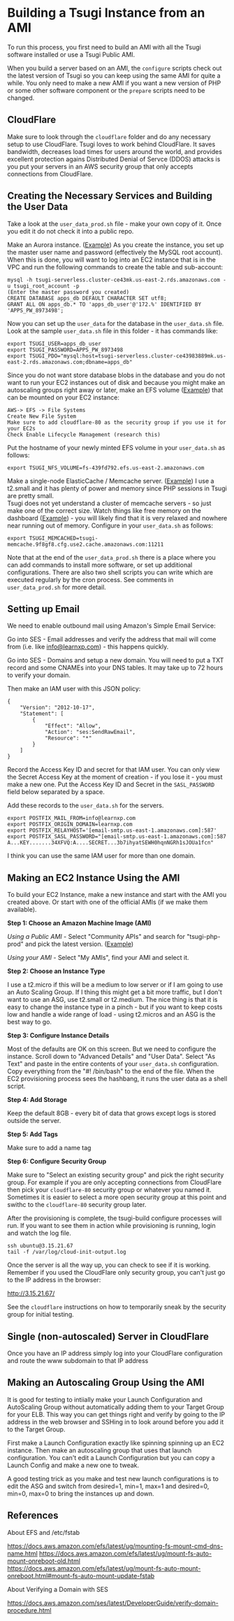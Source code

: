 
Building a Tsugi Instance from an AMI
=====================================

To run this process, you first need to build an AMI with all the Tsugi software
installed or use a Tsugi Public AMI.

When you build a server based on an AMI, the `configure` scripts
check out the latest version of Tsugi so you can keep using the same AMI
for quite a while.  You only need to make a new AMI if
you want a new version of PHP or some other software component or the `prepare`
scripts need to be changed.

CloudFlare
----------

Make sure to look through the `cloudflare` folder and do any necessary setup to
use CloudFlare.  Tsugi loves to work behind CloudFlare.   It saves bandwidth,
decreases load times for users around the world, and provides excellent protection
agains Distributed Denial of Servce (DDOS) attacks is you put your servers in
an AWS security group that only accepts connections from CloudFlare.

Creating the Necessary Services and Building the User Data
----------------------------------------------------------

Take a look at the `user_data_prod.sh` file - make your own copy of it.  Once you edit it
do not check it into a public repo.

Make an Aurora instance.
(<a href="images/01-aurora-tsugi-serverless.png" target="_blank">Example</a>)
As you create the instance, you set up the master user
name and password (effectively the MySQL root account). When this is done, you
will want to log into an EC2 instance that is in the VPC and run the following
commands to create the table and sub-account:

    mysql -h tsugi-serverless.cluster-ce43mk.us-east-2.rds.amazonaws.com -u tsugi_root_account -p
    (Enter the master password you created)
    CREATE DATABASE apps_db DEFAULT CHARACTER SET utf8;
    GRANT ALL ON apps_db.* TO 'apps_db_user'@'172.%' IDENTIFIED BY 'APPS_PW_8973498';

Now you can set up the `user_data` for the database in the `user_data.sh` file.  Look at the
sample `user_data.sh` file in this folder - it has commands like:

    export TSUGI_USER=apps_db_user
    export TSUGI_PASSWORD=APPS_PW_8973498
    export TSUGI_PDO="mysql:host=tsugi-serverless.cluster-ce43983889mk.us-east-2.rds.amazonaws.com;dbname=apps_db"

Since you do not want store database blobs in the database and you do not want to run your
EC2 instances out of disk and because you might make an autoscaling groups right away or later,
make an EFS volume 
(<a href="images/01-efs-config.png" target="_blank">Example</a>)
that can be mounted on your EC2 instance:

    AWS-> EFS -> File Systems
    Create New File System
    Make sure to add cloudflare-80 as the security group if you use it for your EC2s
    Check Enable Lifecycle Management (research this)

Put the hostname of your newly minted EFS volume in your `user_data.sh` as follows:

    export TSUGI_NFS_VOLUME=fs-439fd792.efs.us-east-2.amazonaws.com

Make a single-node ElasticCache / Memcache server. 
(<a href="images/01-memcache-config.png" target="_blank">Example</a>)
I use a t2.small and it has plenty of power
and memory since PHP sessions in Tsugi are pretty small.  
Tsugi does not yet understand a cluster
of memcache servers - so just make one of the correct size.  Watch things like free memory
on the dashboard 
(<a href="images/02-memcache-stats.png" target="_blank">Example</a>) - you
will likely find that it is very relaxed and nowhere
near running out of memory.  Configure in your `user_data.sh` as follows:

    export TSUGI_MEMCACHED=tsugi-memcache.9f8gf8.cfg.use2.cache.amazonaws.com:11211

Note that at the end of the `user_data_prod.sh` there is a place where you
can add commands to install more software, or set up additional configurations.   There
are also two shell scripts you can write which are executed regularly by the cron process.
See comments in `user_data_prod.sh` for more detail.

Setting up Email
----------------

We need to enable outbound mail using Amazon's Simple Email Service:

Go into SES - Email addresses and verify the address that mail will come
from (i.e. like info@learnxp.com) - this happens quickly.

Go into SES - Domains and setup a new domain.  You will need to put a TXT record
and some CNAMEs into your DNS tables.  It may take up to 72 hours to verify your domain.

Then make an IAM user with this JSON policy:

    {
        "Version": "2012-10-17",
        "Statement": [
            {
                "Effect": "Allow",
                "Action": "ses:SendRawEmail",
                "Resource": "*"
            }
        ]
    }

Record the Access Key ID and secret for that IAM user.  You can only view
the Secret Access Key at the moment of creation - if you lose it - you must make
a new one.  Put the Access Key ID and Secret in the `SASL_PASSWORD` field below
separated by a space.

Add these records to the `user_data.sh` for the servers.

    export POSTFIX_MAIL_FROM=info@learnxp.com
    export POSTFIX_ORIGIN_DOMAIN=learnxp.com
    export POSTFIX_RELAYHOST='[email-smtp.us-east-1.amazonaws.com]:587'
    export POSTFIX_SASL_PASSWORD="[email-smtp.us-east-1.amazonaws.com]:587 A...KEY.......34XFVQ:A....SECRET...3b7ihyatSEWH0hqnNGRh1sJOUa1fcn"

I think you can use the same IAM user for more than one domain.

Making an EC2 Instance Using the AMI
------------------------------------

To build your EC2 Instance, make a new instance and start with the AMI you created above.  Or start with
one of the official AMIs (if we make them available).

**Step 1: Choose an Amazon Machine Image (AMI)**

_Using a Public AMI_ - Select "Community APIs" and search for "tsugi-php-prod"
and pick the latest version.
(<a href="images/01-tsugi-prod-community-ami.png" target="_blank">Example</a>)

_Using your AMI_ - Select "My AMIs", find your AMI and select it.

**Step 2: Choose an Instance Type**

I use a t2.micro if this will be a medium to low server
or if I am going to use an Auto Scaling Group.  If I thing this might get a bit more traffic,
but I don't want to use an ASG, use t2.small or t2.medium.  The nice thing is that it is easy to
change the instance type in a pinch - but if you want to keep costs low and handle a wide range
of load - using t2.micros and an ASG is the best way to go.

**Step 3: Configure Instance Details**

Most of the defaults are OK on this screen.  But we need to configure the instance.
Scroll down to "Advanced Details" and "User Data".
Select "As Text" and paste in the entire contents of your `user_data.sh` configuration.
Copy everything from the "#! /bin/bash" to the end of the file.
When the EC2 provisioning process sees the hashbang, it runs the user data as a shell script.

**Step 4: Add Storage**

Keep the default 8GB - every bit of data that grows except logs is stored outside the server.

**Step 5: Add Tags**

Make sure to add a name tag

**Step 6: Configure Security Group**

Make sure to "Select an existing security group" and pick
the right security group.  For example if you are only accepting connections from CloudFlare
then pick your `cloudflare-80` security group or whatever you named it.   Sometimes it is
easier to select a more open security group at this point and swithc to the `cloudflare-80`
security group later.

After the provisioning is complete, the tsugi-build configure processes will run.  If you want to see
them in action while provisioning is running, login and watch the log file.

    ssh ubuntu@3.15.21.67
    tail -f /var/log/cloud-init-output.log

Once the server is all the way up, you can check to see if it is working.  Remember if you used the
CloudFlare only security group, you can't just go to the IP address in the browser:

http://3.15.21.67/

See the `cloudflare` instructions on how to temporarily sneak by the security group for initial testing.

Single (non-autoscaled) Server in CloudFlare
--------------------------------------------

Once you have an IP address simply log into your CloudFlare configuration and route the www subdomain
to that IP address

Making an Autoscaling Group Using the AMI
-----------------------------------------

It is good for testing to intiially make your Launch Configuration and AutoScaling Group without
automatically adding them to your Target Group for your ELB.  This way you can get things
right and verify by going to the IP address in the web browser and SSHing in to look around
before you add it to the Target Group.

First make a Launch Configuration exactly like spinning spinning up an EC2 instance.  Then make
an autoscaling group that uses that launch configuration.  You can't edit a Launch Configuration
but you can copy a Launch Config and make a new one to tweak.

A good testing trick as you make and test new launch configurations is to edit the ASG and
switch from desired=1, min=1, max=1 and desired=0, min=0, max=0 to bring the instances up and
down.

References
----------

About EFS and /etc/fstab

https://docs.aws.amazon.com/efs/latest/ug/mounting-fs-mount-cmd-dns-name.html
https://docs.aws.amazon.com/efs/latest/ug/mount-fs-auto-mount-onreboot-old.html
https://docs.aws.amazon.com/efs/latest/ug/mount-fs-auto-mount-onreboot.html#mount-fs-auto-mount-update-fstab

About Verifying a Domain with SES

https://docs.aws.amazon.com/ses/latest/DeveloperGuide/verify-domain-procedure.html

